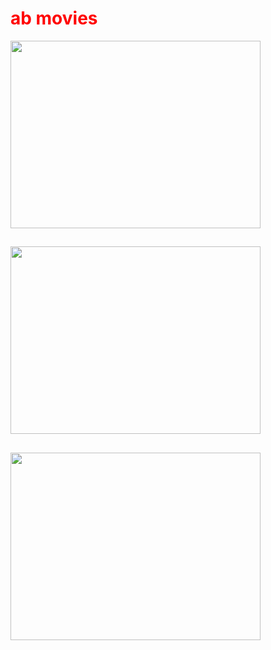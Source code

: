 <html>
<head>
<title>ab movies</title>
  
<h1 style="color: red">ab movies</h1>
</head>
<body>

  <a href="https://g.laroza.net/play.php?vid=cb9528c8c"><img src="س.webp" height="300" width="400"></a>
  <h2> </h2>
 <a href="https://g.laroza.net/play.php?vid=cb9528c8c"><img src="س.webp" height="300" width="400"></a>
  <H2> </H2>
  <a href="https://g.laroza.net/play.php?vid=cb9528c8c"><img src="س.webp" height="300" width="400"></a>
  <H2> </H2>
  <style>
body{

 background-image: url('mm.PNG');
 


</style>

</body>

</html>




